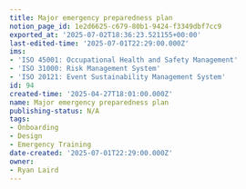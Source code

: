 ```yaml
---
title: Major emergency preparedness plan
notion_page_id: 1e2d6625-c679-80b1-9424-f3349dbf7cc9
exported_at: '2025-07-02T18:36:23.521155+00:00'
last-edited-time: '2025-07-01T22:29:00.000Z'
ims:
- 'ISO 45001: Occupational Health and Safety Management'
- 'ISO 31000: Risk Management System'
- 'ISO 20121: Event Sustainability Management System'
id: 94
created-time: '2025-04-27T18:01:00.000Z'
name: Major emergency preparedness plan
publishing-status: N/A
tags:
- Onboarding
- Design
- Emergency Training
date-created: '2025-07-01T22:29:00.000Z'
owner:
- Ryan Laird
---
```



